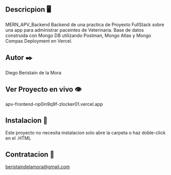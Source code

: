 ## Descricpion 🖥️

MERN_APV_Backend
Backend de una practica de Proyexto FullStack sobre una app para administrar paceintes de Veterinaria. Base de datos construida con Mongo DB utilizando Postman, Mongo Atlas y Mongo Compas
Deployment en Vercel.

## Autor ✒️

Diego Beristain de la Mora

## Ver Proyecto en vivo 👁️

apv-frontend-np0in9q9f-zlocker01.vercel.app

## Instalacion 🔌

Este proyecto no necesita instalacion solo abre la carpeta o haz doble-click en el .HTML

## Contratacion 📧

beristaindelamora@gmail.com
